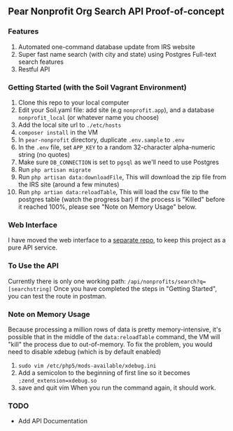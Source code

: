 ## Pear Nonprofit Org Search API Proof-of-concept

### Features
1. Automated one-command database update from IRS website
2. Super fast name search (with city and state) using Postgres Full-text search features
3. Restful API

### Getting Started (with the Soil Vagrant Environment)
1. Clone this repo to your local computer
2. Edit your Soil.yaml file: add site (e.g `nonprofit.app`), and a database `nonprofit_local` (or whatever name you choose)
3. Add the local site url to `./etc/hosts`
4. `composer install` in the VM
5. In `pear-nonprofit` directory, duplicate `.env.sample` to `.env`
6. In the `.env` file, set `APP_KEY` to a random 32-character alpha-numeric string (no quotes)
7. Make sure `DB_CONNECTION` is set to `pgsql` as we'll need to use Postgres
8. Run `php artisan migrate`
9. Run `php artisan data:downloadFile`, This will download the zip file from the IRS site (around a few minutes)
10. Run `php artian data:reloadTable`, This will load the csv file to the postgres table (watch the progress bar) if the process is "Killed" before it reached 100%, please see "Note on Memory Usage" below.

### Web Interface
I have moved the web interface to a [separate repo](https://github.com/ApparelMedia/pear-nonprofit-web), to keep this project as a pure API service.

### To Use the API
Currently there is only one working path: `/api/nonprofits/search?q=[searchstring]`
Once you have completed the steps in "Getting Started", you can test the route in postman.

### Note on Memory Usage
Because processing a million rows of data is pretty memory-intensive, it's possible that in the middle of the `data:reloadTable` command, the VM will "kill" the process due to out-of-memory.
To fix the problem, you would need to disable xdebug (which is by default enabled)
1. `sudo vim /etc/php5/mods-available/xdebug.ini`
2. Add a semicolon to the beginning of first line so it becomes `;zend_extension=xdebug.so`
3. save and quit vim
When you run the command again, it should work.

### TODO
* Add API Documentation

